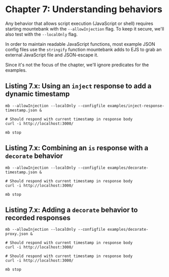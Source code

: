 # Chapter 7: Understanding behaviors

Any behavior that allows script execution (JavaScript or shell) requires starting mountebank
with the `--allowInjection` flag. To keep it secure, we'll also test with the `--localOnly` flag.

In order to maintain readable JavaScript functions, most example JSON config files use
the `stringify` function mountebank adds to EJS to grab an external JavaScript file and
JSON-escape it.

Since it's not the focus of the chapter, we'll ignore predicates for the examples.

## Listing 7.x: Using an `inject` response to add a dynamic timestamp

````
mb --allowInjection --localOnly --configfile examples/inject-response-timestamp.json &

# Should respond with current timestamp in response body
curl -i http://localhost:3000/

mb stop
````

## Listing 7.x: Combining an `is` response with a `decorate` behavior

````
mb --allowInjection --localOnly --configfile examples/decorate-timestamp.json &

# Should respond with current timestamp in response body
curl -i http://localhost:3000/

mb stop
````

## Listing 7.x: Adding a `decorate` behavior to recorded responses

````
mb --allowInjection --localOnly --configfile examples/decorate-proxy.json &

# Should respond with current timestamp in response body
curl -i http://localhost:3000/

# Should respond with current timestamp in response body
curl -i http://localhost:3000/

mb stop
````

